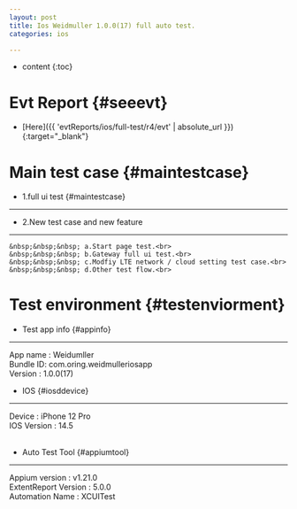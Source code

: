 ```yaml
---
layout: post
title: Ios Weidmuller 1.0.0(17) full auto test.
categories: ios

---
```

* content
{:toc}

Evt Report  {#seeevt}
====================================
 + [Here]({{ 'evtReports/ios/full-test/r4/evt' | absolute_url }}){:target="_blank"}

Main test case {#maintestcase}
====================================
 
+ 1.full ui test {#maintestcase}
------------------------------------

+ 2.New test case and new feature 
------------------------------------
    &nbsp;&nbsp;&nbsp; a.Start page test.<br>
    &nbsp;&nbsp;&nbsp; b.Gateway full ui test.<br>
    &nbsp;&nbsp;&nbsp; c.Modfiy LTE network / cloud setting test case.<br>
    &nbsp;&nbsp;&nbsp; d.Other test flow.<br>


Test environment {#testenviorment}
====================================
+ Test app info  {#appinfo}
------------------------------------
  App name : Weidumller <br>
  Bundle ID: com.oring.weidmulleriosapp  <br>
  Version : 1.0.0(17)  <br>

+ IOS   {#iosddevice}
------------------------------------
  Device : iPhone 12 Pro <br>
  IOS Version : 14.5 <br><br>

+ Auto Test Tool   {#appiumtool}
------------------------------------
  Appium version : v1.21.0 <br>
  ExtentReport Version : 5.0.0 <br>
  Automation Name  : XCUITest <br><br>



    